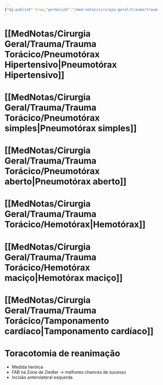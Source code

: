 ```yaml
---
{"dg-publish":true,"permalink":"/med-notas/cirurgia-geral/trauma/trauma-toracico/trauma-toracico/","tags":["review"]}
---
```


# [[MedNotas/Cirurgia Geral/Trauma/Trauma Torácico/Pneumotórax Hipertensivo\|Pneumotórax Hipertensivo]]

# [[MedNotas/Cirurgia Geral/Trauma/Trauma Torácico/Pneumotórax simples\|Pneumotórax simples]]

# [[MedNotas/Cirurgia Geral/Trauma/Trauma Torácico/Pneumotórax aberto\|Pneumotórax aberto]]

# [[MedNotas/Cirurgia Geral/Trauma/Trauma Torácico/Hemotórax\|Hemotórax]]
# [[MedNotas/Cirurgia Geral/Trauma/Trauma Torácico/Hemotórax maciço\|Hemotórax maciço]]

# [[MedNotas/Cirurgia Geral/Trauma/Trauma Torácico/Tamponamento cardíaco\|Tamponamento cardíaco]]

# Toracotomia de reanimação
- Medida heróica
- FAB na Zona de Ziedler -> melhores chances de sucesso
- Incisão anterolateral esquerda